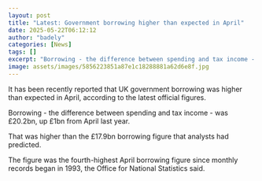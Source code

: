 ```yaml
---
layout: post
title: "Latest: Government borrowing higher than expected in April"
date: 2025-05-22T06:12:12
author: "badely"
categories: [News]
tags: []
excerpt: "Borrowing - the difference between spending and tax income - was £20.2bn, up £1bn from April last year."
image: assets/images/5856223851a87e1c18288881a62d6e8f.jpg
---
```


It has been recently reported that UK government borrowing was higher than expected in April, according to the latest official figures.

Borrowing - the difference between spending and tax income - was £20.2bn, up £1bn from April last year.

That was higher than the £17.9bn borrowing figure that analysts had predicted.

The figure was the fourth-highest April borrowing figure since monthly records began in 1993, the Office for National Statistics said.


